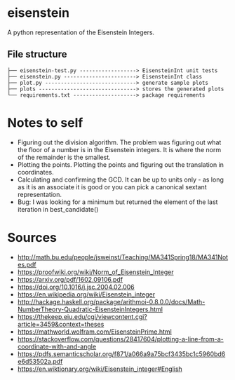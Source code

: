 # eisenstein

A python representation of the Eisenstein Integers.

## File structure
```
├── eisenstein-test.py ------------------> EisensteinInt unit tests
├── eisenstein.py -----------------------> EisensteinInt class
├── plot.py -----------------------------> generate sample plots
├── plots -------------------------------> stores the generated plots
└── requirements.txt --------------------> package requirements
```

# Notes to self
- Figuring out the division algorithm. The problem was figuring out what the floor of a number is in the Eisenstein integers. It is where the norm of the remainder is the smallest.
- Plotting the points. Plotting the points and figuring out the translation in coordinates.
- Calculating and confirming the GCD. It can be up to units only - as long as it is an associate it is good or you can pick a canonical sextant representation.
- Bug: I was looking for a minimum but returned the element of the last iteration in best_candidate()

# Sources
- http://math.bu.edu/people/jsweinst/Teaching/MA341Spring18/MA341Notes.pdf
- https://proofwiki.org/wiki/Norm_of_Eisenstein_Integer
- https://arxiv.org/pdf/1602.09106.pdf
- https://doi.org/10.1016/j.jsc.2004.02.006
- https://en.wikipedia.org/wiki/Eisenstein_integer
- http://hackage.haskell.org/package/arithmoi-0.8.0.0/docs/Math-NumberTheory-Quadratic-EisensteinIntegers.html
- https://thekeep.eiu.edu/cgi/viewcontent.cgi?article=3459&context=theses
- https://mathworld.wolfram.com/EisensteinPrime.html
- https://stackoverflow.com/questions/28417604/plotting-a-line-from-a-coordinate-with-and-angle
- https://pdfs.semanticscholar.org/f871/a066a9a75bcf3435bc1c5960bd6e6d53502a.pdf
- https://en.wiktionary.org/wiki/Eisenstein_integer#English
